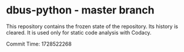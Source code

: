 # dbus-python - master branch

This repository contains the frozen state of the repository.
Its history is cleared. It is used only for static code
analysis with Codacy.

Commit Time: 1728522268